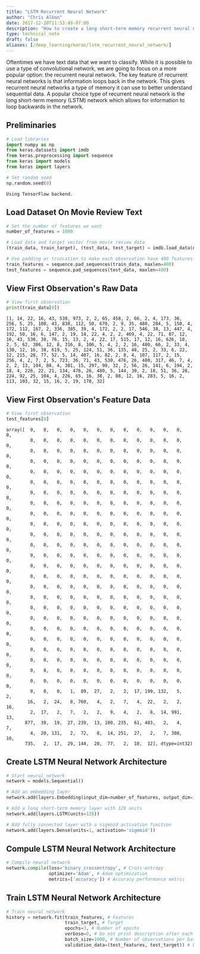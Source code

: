 ```yaml
---
title: "LSTM Recurrent Neural Network"
author: "Chris Albon"
date: 2017-12-20T11:53:49-07:00
description: "How to create a long short-term memory recurrent neural network using Keras"
type: technical_note
draft: false
aliases: [/deep_learning/keras/lstm_recurrent_neural_network/]
---
```

Oftentimes we have text data that we want to classify. While it is possible to use a type of convolutional network, we are going to focus on a more popular option: the recurrent neural network. The key feature of recurrent neural networks is that information loops back in the network. This gives recurrent neural networks a type of memory it can use to better understand sequential data. A popular choice type of recurrent neural network is the long short-term memory (LSTM) network which allows for information to loop backwards in the network.

## Preliminaries


```python
# Load libraries
import numpy as np
from keras.datasets import imdb
from keras.preprocessing import sequence
from keras import models
from keras import layers

# Set random seed
np.random.seed(0)
```

    Using TensorFlow backend.


## Load Dataset On Movie Review Text


```python
# Set the number of features we want
number_of_features = 1000

# Load data and target vector from movie review data
(train_data, train_target), (test_data, test_target) = imdb.load_data(num_words=number_of_features)

# Use padding or truncation to make each observation have 400 features
train_features = sequence.pad_sequences(train_data, maxlen=400)
test_features = sequence.pad_sequences(test_data, maxlen=400)
```

## View First Observation's Raw Data


```python
# View first observation
print(train_data[0])
```

    [1, 14, 22, 16, 43, 530, 973, 2, 2, 65, 458, 2, 66, 2, 4, 173, 36, 256, 5, 25, 100, 43, 838, 112, 50, 670, 2, 9, 35, 480, 284, 5, 150, 4, 172, 112, 167, 2, 336, 385, 39, 4, 172, 2, 2, 17, 546, 38, 13, 447, 4, 192, 50, 16, 6, 147, 2, 19, 14, 22, 4, 2, 2, 469, 4, 22, 71, 87, 12, 16, 43, 530, 38, 76, 15, 13, 2, 4, 22, 17, 515, 17, 12, 16, 626, 18, 2, 5, 62, 386, 12, 8, 316, 8, 106, 5, 4, 2, 2, 16, 480, 66, 2, 33, 4, 130, 12, 16, 38, 619, 5, 25, 124, 51, 36, 135, 48, 25, 2, 33, 6, 22, 12, 215, 28, 77, 52, 5, 14, 407, 16, 82, 2, 8, 4, 107, 117, 2, 15, 256, 4, 2, 7, 2, 5, 723, 36, 71, 43, 530, 476, 26, 400, 317, 46, 7, 4, 2, 2, 13, 104, 88, 4, 381, 15, 297, 98, 32, 2, 56, 26, 141, 6, 194, 2, 18, 4, 226, 22, 21, 134, 476, 26, 480, 5, 144, 30, 2, 18, 51, 36, 28, 224, 92, 25, 104, 4, 226, 65, 16, 38, 2, 88, 12, 16, 283, 5, 16, 2, 113, 103, 32, 15, 16, 2, 19, 178, 32]


## View First Observation's Feature Data


```python
# View first observation
test_features[0]
```




    array([  0,   0,   0,   0,   0,   0,   0,   0,   0,   0,   0,   0,   0,
             0,   0,   0,   0,   0,   0,   0,   0,   0,   0,   0,   0,   0,
             0,   0,   0,   0,   0,   0,   0,   0,   0,   0,   0,   0,   0,
             0,   0,   0,   0,   0,   0,   0,   0,   0,   0,   0,   0,   0,
             0,   0,   0,   0,   0,   0,   0,   0,   0,   0,   0,   0,   0,
             0,   0,   0,   0,   0,   0,   0,   0,   0,   0,   0,   0,   0,
             0,   0,   0,   0,   0,   0,   0,   0,   0,   0,   0,   0,   0,
             0,   0,   0,   0,   0,   0,   0,   0,   0,   0,   0,   0,   0,
             0,   0,   0,   0,   0,   0,   0,   0,   0,   0,   0,   0,   0,
             0,   0,   0,   0,   0,   0,   0,   0,   0,   0,   0,   0,   0,
             0,   0,   0,   0,   0,   0,   0,   0,   0,   0,   0,   0,   0,
             0,   0,   0,   0,   0,   0,   0,   0,   0,   0,   0,   0,   0,
             0,   0,   0,   0,   0,   0,   0,   0,   0,   0,   0,   0,   0,
             0,   0,   0,   0,   0,   0,   0,   0,   0,   0,   0,   0,   0,
             0,   0,   0,   0,   0,   0,   0,   0,   0,   0,   0,   0,   0,
             0,   0,   0,   0,   0,   0,   0,   0,   0,   0,   0,   0,   0,
             0,   0,   0,   0,   0,   0,   0,   0,   0,   0,   0,   0,   0,
             0,   0,   0,   0,   0,   0,   0,   0,   0,   0,   0,   0,   0,
             0,   0,   0,   0,   0,   0,   0,   0,   0,   0,   0,   0,   0,
             0,   0,   0,   0,   0,   0,   0,   0,   0,   0,   0,   0,   0,
             0,   0,   0,   0,   0,   0,   0,   0,   0,   0,   0,   0,   0,
             0,   0,   0,   0,   0,   0,   0,   0,   0,   0,   0,   0,   0,
             0,   0,   0,   0,   0,   0,   0,   0,   0,   0,   0,   0,   0,
             0,   0,   0,   0,   0,   0,   0,   0,   0,   0,   0,   0,   0,
             0,   0,   0,   0,   0,   0,   0,   0,   0,   0,   0,   0,   0,
             0,   0,   0,   1,  89,  27,   2,   2,  17, 199, 132,   5,   2,
            16,   2,  24,   8, 760,   4,   2,   7,   4,  22,   2,   2,  16,
             2,  17,   2,   7,   2,   2,   9,   4,   2,   8,  14, 991,  13,
           877,  38,  19,  27, 239,  13, 100, 235,  61, 483,   2,   4,   7,
             4,  20, 131,   2,  72,   8,  14, 251,  27,   2,   7, 308,  16,
           735,   2,  17,  29, 144,  28,  77,   2,  18,  12], dtype=int32)



## Create LSTM Neural Network Architecture


```python
# Start neural network
network = models.Sequential()

# Add an embedding layer
network.add(layers.Embedding(input_dim=number_of_features, output_dim=128))

# Add a long short-term memory layer with 128 units
network.add(layers.LSTM(units=128))

# Add fully connected layer with a sigmoid activation function
network.add(layers.Dense(units=1, activation='sigmoid'))
```

## Compule LSTM Neural Network Architecture


```python
# Compile neural network
network.compile(loss='binary_crossentropy', # Cross-entropy
                optimizer='Adam', # Adam optimization
                metrics=['accuracy']) # Accuracy performance metric
```

## Train LSTM Neural Network Architecture


```python
# Train neural network
history = network.fit(train_features, # Features
                      train_target, # Target
                      epochs=3, # Number of epochs
                      verbose=0, # Do not print description after each epoch
                      batch_size=1000, # Number of observations per batch
                      validation_data=(test_features, test_target)) # Data for evaluation
```

